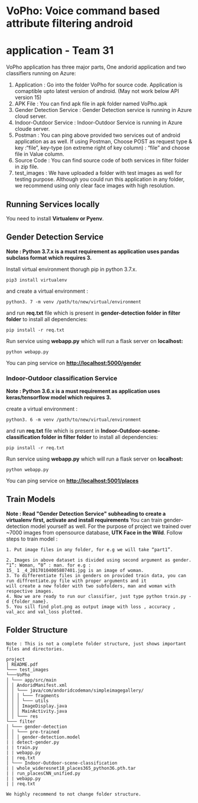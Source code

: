 # VoPho: Voice command based attribute filtering android

# application - Team 31

VoPho application has three major parts, One andorid application and two classifiers running on Azure:

1. Application : Go into the folder VoPho for source code. Application is comaptible upto latest version of android. (May
not work below API version 15)
2. APK File : You can find apk file in apk folder named VoPho.apk
3. Gender Detection Service : Gender Detection service is running in Azure cloud server.
4. Indoor-Outdoor Service : Indoor-Outdoor Service is running in Azure cloude server. 
5. Postman : You can ping above provided two services out of android application as as well. If using Postman, Choose
POST as request type & key :“file”, key-type (on extreme right of key column) : “file” and choose file in Value
column.
6. Source Code : You can find source code of both services in filter folder in zip file.
7. test_images : We have uploaded a folder with test images as well for testing purpose. Although you could run this
application in any folder, we recommend using only clear face images with high resolution.

## Running Services locally

You need to install **Virtualenv or Pyenv**.

## Gender Detection Service

**Note : Python 3.7.x is a must requirement as application uses pandas subclass format which
requires 3.**

Install virtual environment thorugh pip in python 3.7.x.

```
pip3 install virtualenv
```
and create a virtual environment :

```
python3. 7 -m venv /path/to/new/virtual/environment
```
and run **req.txt** file which is present in **gender-detection folder in filter folder** to install all dependencies:


```
pip install -r req.txt
```
Run service using **webapp.py** which will run a flask server on **localhost:**

```
python webapp.py
```
You can ping service on **[http://localhost:5000/gender](http://localhost:5000/gender)**

### Indoor-Outdoor classification Service

**Note : Python 3.6.x is a must requirement as application uses keras/tensorflow model which
requires 3.**

create a virtual environment :

```
python3. 6 -m venv /path/to/new/virtual/environment
```
and run **req.txt** file which is present in **Indoor-Outdoor-scene-classification folder in filter folder** to install all
dependencies:

```
pip install -r req.txt
```
Run service using **webapp.py** which will run a flask server on **localhost:**

```
python webapp.py
```
You can ping service on **[http://localhost:5001/places](http://localhost:5001/places)**

## Train Models

**Note : Read "Gender Detection Service" subheading to create a virtualenv first, activate and
install requirements**
You can train gender-detection model yourself as well. For the purpose of project we trained over ~7000 images from
opensource database, **UTK Face in the Wild**. Follow steps to train model :

```
1. Put image files in any folder, for e.g we will take “part1”.
```

```
2. Images in above dataset is divided using second argument as gender. “1”: Woman, “0” : man. for e.g :
15_ 1 _4_20170104005807401.jpg is an image of woman.
3. To differentiate files in genders on provided train data, you can run diffrentiate.py file with proper arguments and it
will create a new folder with two subfolders, man and woman with respective images.
4. Now we are ready to run our classifier, just type python train.py -d {folder_name}.
5. You sill find plot.png as output image with loss , accuracy , val_acc and val_loss plotted.
```
## Folder Structure

```
Note : This is not a complete folder structure, just shows important files and directories.
```
```
project
│ README.pdf
└─── test_images
└───VoPho
│ └─── app/src/main
│ │ AndoridManifest.xml
│ │ └─── java/com/andoridcodeman/simpleimagegallery/
│ │ │ └─── fragments
│ │ │ └─── utils
│ │ │ ImageDisplay.java
│ │ │ MainActivity.java
│ │ └─── res
└─── filter
│ └─── gender-detection
│ │ └─── pre-trained
│ │ │ gender-detection.model
| | detect-gender.py
| | train.py
| | webapp.py
| | req.txt
│ └─── Indoor-Outdoor-scene-classification
| | whole_wideresnet18_places365_python36.pth.tar
| | run_placesCNN_unified.py
| | webapp.py
| | req.txt
```
```
We highly recommend to not change folder structure.
```

